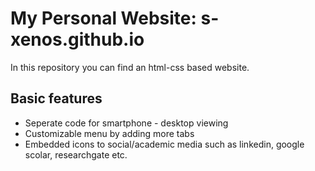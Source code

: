 <!--This is called a Markdown file.-->
<!--Big headings start with #. Smaller headings with ## etc.-->
<!-- Itemize using -, * or + -->


# My Personal Website: s-xenos.github.io
In this repository you can find an html-css based website.

## Basic features
* Seperate code for smartphone - desktop viewing
* Customizable menu by adding more tabs
* Embedded icons to social/academic media such as linkedin, google scolar, researchgate etc.



